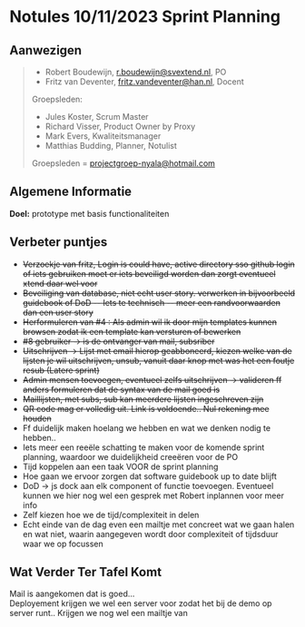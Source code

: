 # Notules 10/11/2023 Sprint Planning

## Aanwezigen

> - Robert Boudewijn, r.boudewijn@svextend.nl, PO
> - Fritz van Deventer, fritz.vandeventer@han.nl, Docent
>
> Groepsleden:
>
> - Jules Koster, Scrum Master
> - Richard Visser, Product Owner by Proxy
> - Mark Evers, Kwaliteitsmanager
> - Matthias Budding, Planner, Notulist
>
> Groepsleden = projectgroep-nyala@hotmail.com

## Algemene Informatie

**Doel:** prototype met basis functionaliteiten

## Verbeter puntjes

- ~~Verzoekje van fritz, Login is could have, active directory sso github login of iets gebruiken moet er iets beveiligd worden dan zorgt eventueel xtend daar wel voor~~
- ~~Beveiliging van database, niet echt user story. verwerken in bijvoorbeeld guidebook of DoD -- Iets te technisch -- meer een randvoorwaarden dan een user story~~
- ~~Herformuleren van #4 : Als admin wil ik door mijn templates kunnen browsen zodat ik een template kan versturen of bewerken~~
- ~~#8 gebruiker -> is de ontvanger van mail, subsriber~~
- ~~Uitschrijven -> Lijst met email hierop geabboneerd, kiezen welke van de lijsten je wil uitschrijven, unsub, vanuit daar knop met was het een foutje resub (Latere sprint)~~
- ~~Admin mensen toevoegen, eventueel zelfs uitschrijven -> valideren ff anders formuleren dat de syntax van de mail goed is~~
- ~~Maillijsten, met subs, sub kan meerdere lijsten ingeschreven zijn~~
- ~~QR code mag er volledig uit. Link is voldoende.. Nul rekening mee houden~~
- Ff duidelijk maken hoelang we hebben en wat we denken nodig te hebben..
- Iets meer een reeële schatting te maken voor de komende sprint planning, waardoor we duidelijkheid creeëren voor de PO
- Tijd koppelen aan een taak VOOR de sprint planning
- Hoe gaan we ervoor zorgen dat software guidebook up to date blijft
- DoD -> js dock aan elk component of functie toevoegen. Eventueel kunnen we hier nog wel een gesprek met Robert inplannen voor meer info
- Zelf kiezen hoe we de tijd/complexiteit in delen
- Echt einde van de dag even een mailtje met concreet wat we gaan halen en wat niet, waarin aangegeven wordt door complexiteit of tijdsduur waar we op focussen

## Wat Verder Ter Tafel Komt

Mail is aangekomen dat is goed... <br>
Deployement krijgen we wel een server voor zodat het bij de demo op server runt.. Krijgen we nog wel een mailtje van
